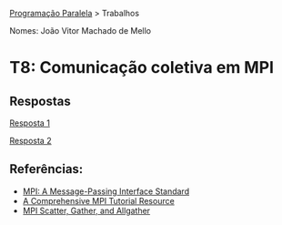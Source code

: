 [Programação Paralela](https://github.com/AndreaInfUFSM/elc139-2018a) > Trabalhos

Nomes: João Vitor Machado de Mello

# T8: Comunicação coletiva em MPI

## Respostas

[Resposta 1](matrix_mult_scatter.c)

[Resposta 2](matrix_mult_send.c)

## Referências:
- [MPI: A Message-Passing Interface Standard](https://www.mpi-forum.org/docs/mpi-3.1/mpi31-report.pdf)  
- [A Comprehensive MPI Tutorial Resource](http://mpitutorial.com/)  
- [MPI Scatter, Gather, and Allgather](http://mpitutorial.com/tutorials/mpi-scatter-gather-and-allgather/)

